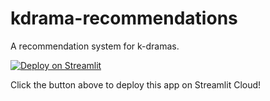# kdrama-recommendations

A recommendation system for k-dramas.

[![Deploy on Streamlit](https://static.streamlit.io/badges/streamlit_badge.svg)](https://kdrama.streamlit.app)

Click the button above to deploy this app on Streamlit Cloud!


